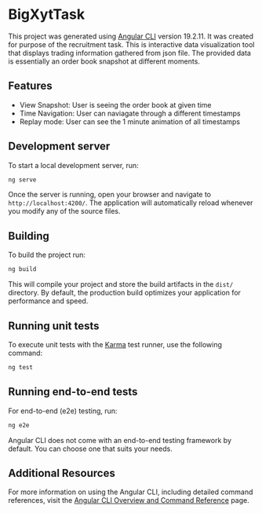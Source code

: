 # BigXytTask

This project was generated using [Angular CLI](https://github.com/angular/angular-cli) version 19.2.11.
It was created for purpose of the recruitment task.
This is interactive data visualization tool that displays trading information gathered from json file. 
The provided data is essentially an order book snapshot at different moments.

## Features
- View Snapshot: User is seeing the order book at given time
- Time Navigation: User can naviagate through a different timestamps
- Replay mode: User can see the 1 minute animation of all timestamps

## Development server

To start a local development server, run:

```bash
ng serve
```

Once the server is running, open your browser and navigate to `http://localhost:4200/`. The application will automatically reload whenever you modify any of the source files.


## Building

To build the project run:

```bash
ng build
```

This will compile your project and store the build artifacts in the `dist/` directory. By default, the production build optimizes your application for performance and speed.

## Running unit tests

To execute unit tests with the [Karma](https://karma-runner.github.io) test runner, use the following command:

```bash
ng test
```

## Running end-to-end tests

For end-to-end (e2e) testing, run:

```bash
ng e2e
```

Angular CLI does not come with an end-to-end testing framework by default. You can choose one that suits your needs.

## Additional Resources

For more information on using the Angular CLI, including detailed command references, visit the [Angular CLI Overview and Command Reference](https://angular.dev/tools/cli) page.
